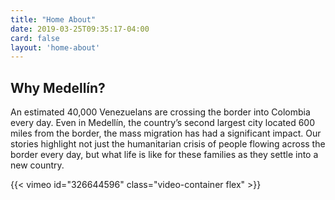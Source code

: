 ```yaml
---
title: "Home About"
date: 2019-03-25T09:35:17-04:00
card: false
layout: 'home-about'
---
```


<h2 class="about-title">Why Medellín?</h2>

An estimated 40,000 Venezuelans are crossing the border into Colombia every day. Even in Medellín, the country’s second largest city located 600 miles from the border, the mass migration has had a significant impact. Our stories highlight not just the humanitarian crisis of people flowing across the border every day, but what life is like for these families as they settle into a new country.

<div id="video-top"></div>

{{< vimeo id="326644596" class="video-container flex" >}}